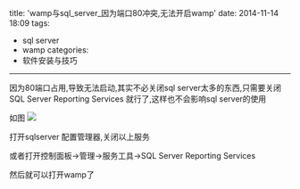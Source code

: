 title: 'wamp与sql_server_因为端口80冲突,无法开启wamp'
date: 2014-11-14 18:09
tags:
- sql server
- wamp
categories:
- 软件安装与技巧
---

因为80端口占用,导致无法启动,其实不必关闭sql server太多的东西,只需要关闭SQL Server Reporting Services 就行了,这样也不会影响sql server的使用

如图
![](https://img.blog.csdn.net/20141114175909339?watermark/2/text/aHR0cDovL2Jsb2cuY3Nkbi5uZXQvSmFja3JveWFs/font/5a6L5L2T/fontsize/400/fill/I0JBQkFCMA==/dissolve/70/gravity/Center)




打开sqlserver 配置管理器,关闭以上服务

或者打开控制面板->管理->服务工具->SQL Server Reporting Services

然后就可以打开wamp了
